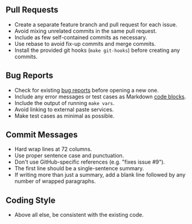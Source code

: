Pull Requests
-------------

* Create a separate feature branch and pull request for each issue.
* Avoid mixing unrelated commits in the same pull request.
* Include as few self-contained commits as necessary.
* Use rebase to avoid fix-up commits and merge commits.
* Install the provided git hooks (`make git-hooks`) before creating any commits.

Bug Reports
-----------

* Check for existing [bug reports] before opening a new one.
* Include any error messages or test cases as Markdown [code blocks].
* Include the output of running `make vars`.
* Avoid linking to external paste services.
* Make test cases as minimal as possible.

Commit Messages
---------------

* Hard wrap lines at 72 columns.
* Use proper sentence case and punctuation.
* Don't use GitHub-specific references (e.g. "fixes issue #9").
* The first line should be a single-sentence summary.
* If writing more than just a summary, add a blank line followed by
  any number of wrapped paragraphs.

Coding Style
------------

* Above all else, be consistent with the existing code.


[bug reports]: https://github.com/craigbarnes/dte/issues
[code blocks]: https://help.github.com/articles/creating-and-highlighting-code-blocks/#fenced-code-blocks
